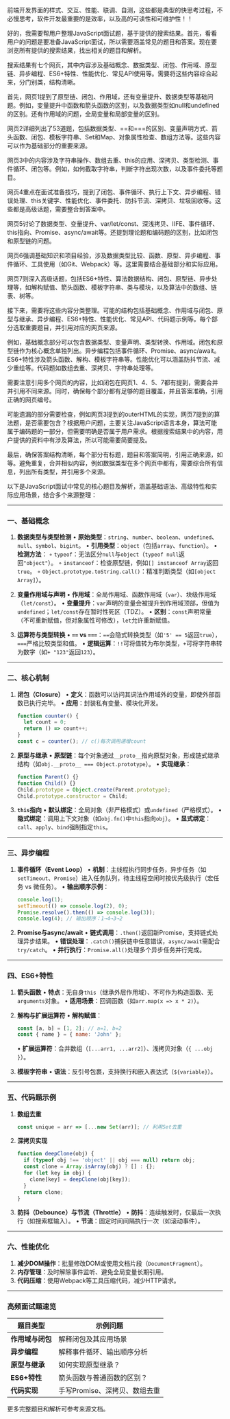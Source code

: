 前端开发界面的样式、交互、性能、联调、自测，这些都是典型的快思考过程，不必慢思考，软件开发最重要的是效率，以及高的可读性和可维护性！！


好的，我需要帮用户整理JavaScript面试题，基于提供的搜索结果。首先，看看用户的问题是要准备JavaScript面试，所以需要涵盖常见的题目和答案。现在要浏览所有提供的搜索结果，找出相关的题目和解析。

搜索结果有七个网页，其中内容涉及基础概念、数据类型、闭包、作用域、原型链、异步编程、ES6+特性、性能优化、常见API使用等。需要将这些内容综合起来，分门别类，结构清晰。

首先，网页1提到了原型链、闭包、作用域，还有变量提升、数据类型等基础问题。例如，变量提升中函数和箭头函数的区别，以及数据类型如null和undefined的区别。还有作用域的问题，全局变量和局部变量的区别。

网页2详细列出了53道题，包括数据类型、==和===的区别、变量声明方式、箭头函数、闭包、模板字符串、Set和Map、对象属性检查、数组方法等。这些内容可以作为基础部分的重要来源。

网页3中的内容涉及字符串操作、数组去重、this的应用、深拷贝、类型检测、事件循环、闭包等。例如，如何截取字符串，判断字符出现次数，以及事件委托等题目。

网页4重点在面试准备技巧，提到了闭包、事件循环、执行上下文、异步编程、错误处理、this关键字、性能优化、事件委托、防抖节流、深拷贝、垃圾回收等。这些都是高级话题，需要整合到答案中。

网页5讨论了数据类型、变量提升、var/let/const、深浅拷贝、IIFE、事件循环、this指向、Promise、async/await等。还提到理论题和编码题的区别，比如闭包和原型链的问题。

网页6强调基础知识和项目经验，涉及数据类型比较、函数、原型、异步编程、事件循环、工具使用（如Git、Webpack）等。这里需要结合基础部分和实际应用。

网页7则深入高级话题，包括ES6+特性、算法数据结构、闭包、原型链、异步处理等，如解构赋值、箭头函数、模板字符串、类与模块，以及算法中的数组、链表、树等。

接下来，需要将这些内容分类整理。可能的结构包括基础概念、作用域与闭包、原型与继承、异步编程、ES6+特性、性能优化、常见API、代码题示例等。每个部分选取重要题目，并引用对应的网页来源。

例如，基础概念部分可以包含数据类型、变量声明、类型转换、作用域。闭包和原型链作为核心概念单独列出。异步编程包括事件循环、Promise、async/await。ES6+特性涉及箭头函数、解构、模板字符串等。性能优化可以涵盖防抖节流、减少重绘等。代码题如数组去重、深拷贝、字符串处理等。

需要注意引用多个网页的内容，比如闭包在网页1、4、5、7都有提到，需要合并并引用不同来源。同时，确保每个部分都有足够的题目覆盖，并且答案准确，引用正确的网页编号。

可能遗漏的部分需要检查，例如网页3提到的outerHTML的实现，网页7提到的算法题，是否需要包含？根据用户问题，主要关注JavaScript语言本身，算法可能属于编码题的一部分，但需要明确是否属于用户需求。根据搜索结果中的内容，用户提供的资料中有涉及算法，所以可能需要简要提及。

最后，确保答案结构清晰，每个部分有标题，题目和答案简明，引用正确来源，如等。避免重复，合并相似内容，例如数据类型在多个网页中都有，需要综合所有信息，列出所有类型，并引用多个来源。




以下是JavaScript面试中常见的核心题目及解析，涵盖基础语法、高级特性和实际应用场景，结合多个来源整理：

---

### **一、基础概念**
1. **数据类型与类型检测**
   • **原始类型**：`string`、`number`、`boolean`、`undefined`、`null`、`symbol`、`bigint`。
   • **引用类型**：`object`（包括`array`、`function`）。
   • **检测方法**：
     ◦ `typeof`：无法区分`null`与`object`（`typeof null`返回`"object"`）。
     ◦ `instanceof`：检查原型链，例如`[] instanceof Array`返回`true`。
     ◦ `Object.prototype.toString.call()`：精准判断类型（如`[object Array]`）。

2. **变量作用域与声明**
   • **作用域**：全局作用域、函数作用域（`var`）、块级作用域（`let/const`）。
   • **变量提升**：`var`声明的变量会被提升到作用域顶部，但值为`undefined`；`let/const`存在暂时性死区（TDZ）。
   • **区别**：`const`声明常量（不可重新赋值，但对象属性可修改），`let`允许重新赋值。

3. **运算符与类型转换**
   • **`==` vs `===`**：`==`会隐式转换类型（如`'5' == 5`返回`true`），`===`严格比较类型和值。
   • **逻辑运算**：`!!`可将值转为布尔类型，`+`可将字符串转为数字（如`+ "123"`返回`123`）。

---

### **二、核心机制**
1. **闭包（Closure）**
   • **定义**：函数可以访问其词法作用域外的变量，即使外部函数已执行完毕。
   • **应用**：封装私有变量、模块化开发。
   ```javascript
   function counter() {
     let count = 0;
     return () => count++;
   }
   const c = counter(); // c()每次调用递增count
   ```

2. **原型与继承**
   • **原型链**：每个对象通过`__proto__`指向原型对象，形成链式继承结构（如`obj.__proto__ === Object.prototype`）。
   • **实现继承**：
     ```javascript
     function Parent() {}
     function Child() {}
     Child.prototype = Object.create(Parent.prototype);
     Child.prototype.constructor = Child;
     ```

3. **`this`指向**
   • **默认绑定**：全局对象（非严格模式）或`undefined`（严格模式）。
   • **隐式绑定**：调用上下文对象（如`obj.fn()`中`this`指向`obj`）。
   • **显式绑定**：`call`、`apply`、`bind`强制指定`this`。

---

### **三、异步编程**
1. **事件循环（Event Loop）**
   • **机制**：主线程执行同步任务，异步任务（如`setTimeout`、`Promise`）进入任务队列，待主线程空闲时按优先级执行（宏任务 vs 微任务）。
   • **输出顺序示例**：
     ```javascript
     console.log(1);
     setTimeout(() => console.log(2), 0);
     Promise.resolve().then(() => console.log(3));
     console.log(4); // 输出顺序：1→4→3→2
     ```

2. **Promise与async/await**
   • **链式调用**：`.then()`返回新Promise，支持链式处理异步结果。
   • **错误处理**：`.catch()`捕获链中任意错误，`async/await`需配合`try/catch`。
   • **并行执行**：`Promise.all()`处理多个异步任务并行完成。

---

### **四、ES6+特性**
1. **箭头函数**
   • **特点**：无自身`this`（继承外层作用域）、不可作为构造函数、无`arguments`对象。
   • **适用场景**：回调函数（如`arr.map(x => x * 2)`）。

2. **解构与扩展运算符**
   • **解构赋值**：
     ```javascript
     const [a, b] = [1, 2]; // a=1, b=2
     const { name } = { name: 'John' };
     ```
   • **扩展运算符**：合并数组（`[...arr1, ...arr2]`）、浅拷贝对象（`{ ...obj }`）。

3. **模板字符串**
   • **语法**：反引号包裹，支持换行和嵌入表达式（`${variable}`）。

---

### **五、代码题示例**
1. **数组去重**
   ```javascript
   const unique = arr => [...new Set(arr)]; // 利用Set去重
   ```

2. **深拷贝实现**
   ```javascript
   function deepClone(obj) {
     if (typeof obj !== 'object' || obj === null) return obj;
     const clone = Array.isArray(obj) ? [] : {};
     for (let key in obj) {
       clone[key] = deepClone(obj[key]);
     }
     return clone;
   }
   ```

3. **防抖（Debounce）与节流（Throttle）**
   • **防抖**：连续触发时，仅最后一次执行（如搜索框输入）。
   • **节流**：固定时间间隔执行一次（如滚动事件）。

---

### **六、性能优化**
1. **减少DOM操作**：批量修改DOM或使用文档片段（`DocumentFragment`）。
2. **内存管理**：及时解除事件监听、避免全局变量长期引用。
3. **代码压缩**：使用Webpack等工具压缩代码，减少HTTP请求。

---

### **高频面试题速览**
| 题目类型               | 示例问题                                                                 |
|------------------------|--------------------------------------------------------------------------|
| **作用域与闭包**       | 解释闭包及其应用场景                                         |
| **异步编程**           | 解释事件循环、输出顺序分析                                   |
| **原型与继承**         | 如何实现原型继承？                                               |
| **ES6+特性**           | 箭头函数与普通函数的区别？                                   |
| **代码实现**           | 手写Promise、深拷贝、数组去重                                |

更多完整题目和解析可参考来源文档。

